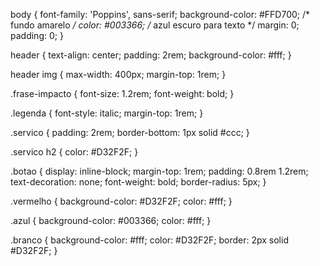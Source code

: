 body {
  font-family: 'Poppins', sans-serif;
  background-color: #FFD700; /* fundo amarelo */
  color: #003366; /* azul escuro para texto */
  margin: 0;
  padding: 0;
}

header {
  text-align: center;
  padding: 2rem;
  background-color: #fff;
}

header img {
  max-width: 400px;
  margin-top: 1rem;
}

.frase-impacto {
  font-size: 1.2rem;
  font-weight: bold;
}

.legenda {
  font-style: italic;
  margin-top: 1rem;
}

.servico {
  padding: 2rem;
  border-bottom: 1px solid #ccc;
}

.servico h2 {
  color: #D32F2F;
}

.botao {
  display: inline-block;
  margin-top: 1rem;
  padding: 0.8rem 1.2rem;
  text-decoration: none;
  font-weight: bold;
  border-radius: 5px;
}

.vermelho {
  background-color: #D32F2F;
  color: #fff;
}

.azul {
  background-color: #003366;
  color: #fff;
}

.branco {
  background-color: #fff;
  color: #D32F2F;
  border: 2px solid #D32F2F;
}
